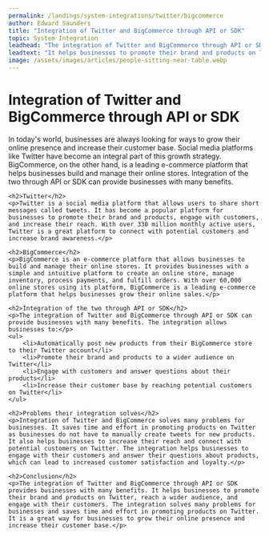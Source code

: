 ```yaml
---
permalink: /landings/system-integrations/twitter/bigcommerce
author: Edward Saunders
title: "Integration of Twitter and BigCommerce through API or SDK"
topic: System Integration
leadhead: "The integration of Twitter and BigCommerce through API or SDK provides businesses with many benefits"
leadtext: "It helps businesses to promote their brand and products on Twitter, reach a wider audience, and engage with their customers. The integration solves many problems for businesses and saves time and effort in promoting products on Twitter. It is a great way for businesses to grow their online presence and increase their customer base."
image: /assets/images/articles/people-sitting-near-table.webp
---
```

<div class="arttext">    <h1>Integration of Twitter and BigCommerce through API or SDK</h1>
    <p>In today's world, businesses are always looking for ways to grow their online presence and increase their customer base. Social media platforms like Twitter have become an integral part of this growth strategy. BigCommerce, on the other hand, is a leading e-commerce platform that helps businesses build and manage their online stores. Integration of the two through API or SDK can provide businesses with many benefits.</p>

    <h2>Twitter</h2>
    <p>Twitter is a social media platform that allows users to share short messages called tweets. It has become a popular platform for businesses to promote their brand and products, engage with customers, and increase their reach. With over 330 million monthly active users, Twitter is a great platform to connect with potential customers and increase brand awareness.</p>

    <h2>BigCommerce</h2>
    <p>BigCommerce is an e-commerce platform that allows businesses to build and manage their online stores. It provides businesses with a simple and intuitive platform to create an online store, manage inventory, process payments, and fulfill orders. With over 60,000 online stores using its platform, BigCommerce is a leading e-commerce platform that helps businesses grow their online sales.</p>

    <h2>Integration of the two through API or SDK</h2>
    <p>The integration of Twitter and BigCommerce through API or SDK can provide businesses with many benefits. The integration allows businesses to:</p>
    <ul>
        <li>Automatically post new products from their BigCommerce store to their Twitter account</li>
        <li>Promote their brand and products to a wider audience on Twitter</li>
        <li>Engage with customers and answer questions about their products</li>
        <li>Increase their customer base by reaching potential customers on Twitter</li>
    </ul>

    <h2>Problems their integration solves</h2>
    <p>Integration of Twitter and BigCommerce solves many problems for businesses. It saves time and effort in promoting products on Twitter as businesses do not have to manually create tweets for new products. It also helps businesses to increase their reach and connect with potential customers on Twitter. The integration helps businesses to engage with their customers and answer their questions about products, which can lead to increased customer satisfaction and loyalty.</p>

    <h2>Conclusion</h2>
    <p>The integration of Twitter and BigCommerce through API or SDK provides businesses with many benefits. It helps businesses to promote their brand and products on Twitter, reach a wider audience, and engage with their customers. The integration solves many problems for businesses and saves time and effort in promoting products on Twitter. It is a great way for businesses to grow their online presence and increase their customer base.</p>
</div>